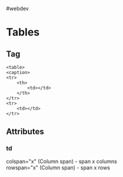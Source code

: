 #webdev 

# Tables

## Tag

```
<table>
<caption>
<tr>
	<th>
		<td></td>
	</th>
</tr>
<tr>
	<td></td>
</tr>
```

## Attributes

### td

colspan="x" (Column span) - span x columns  
rowspan="x" (Column span) - span x rows
